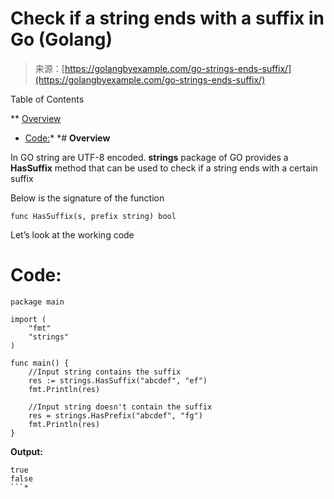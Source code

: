 <!--yml
category: 未分类
date: 2024-10-13 06:12:17
-->

# Check if a string ends with a suffix in Go (Golang)

> 来源：[https://golangbyexample.com/go-strings-ends-suffix/](https://golangbyexample.com/go-strings-ends-suffix/)

Table of Contents

 **   [Overview](#Overview "Overview")
*   [Code:](#Code "Code:")*  *# **Overview**

In GO string are UTF-8 encoded. **strings** package of GO provides a **HasSuffix** method that can be used to check if a string ends with a certain suffix

Below is the signature of the function

```
func HasSuffix(s, prefix string) bool
```

Let’s look at the working code

# **Code:**

```
package main

import (
    "fmt"
    "strings"
)

func main() {
    //Input string contains the suffix
    res := strings.HasSuffix("abcdef", "ef")
    fmt.Println(res)

    //Input string doesn't contain the suffix
    res = strings.HasPrefix("abcdef", "fg")
    fmt.Println(res)
}
```

**Output:**

```
true
false
```*